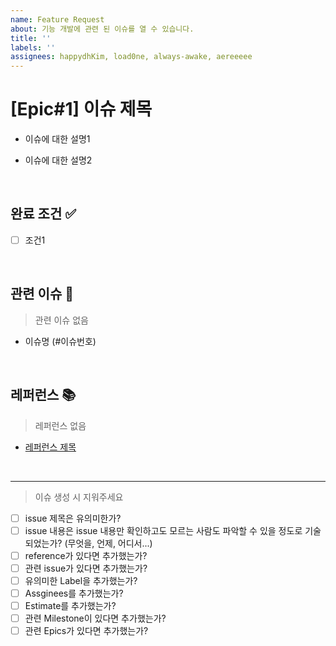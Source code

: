 ```yaml
---
name: Feature Request 
about: 기능 개발에 관련 된 이슈를 열 수 있습니다.
title: ''
labels: ''
assignees: happydhKim, load0ne, always-awake, aereeeee
---
```


# [Epic#1] 이슈 제목

- 이슈에 대한 설명1
- 이슈에 대한 설명2

  <br>

## 완료 조건 ✅

- [ ] 조건1

  <br>

## 관련 이슈 📎

> 관련 이슈 없음

- 이슈명 (#이슈번호)

  <br>

## 레퍼런스 📚

> 레퍼런스 없음

- [레퍼런스 제목](url)

  <br>

---

> 이슈 생성 시 지워주세요

- [ ] issue 제목은 유의미한가?
- [ ] issue 내용은 issue 내용만 확인하고도 모르는 사람도 파악할 수 있을 정도로 기술되었는가? (무엇을, 언제, 어디서...)
- [ ] reference가 있다면 추가했는가?
- [ ] 관련 issue가 있다면 추가했는가?
- [ ] 유의미한 Label을 추가했는가?
- [ ] Assginees를 추가했는가?
- [ ] Estimate를 추가했는가?
- [ ] 관련 Milestone이 있다면 추가했는가?
- [ ] 관련 Epics가 있다면 추가했는가?
